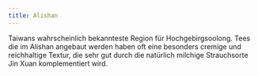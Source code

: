 ```yaml
---
title: Alishan
---
```

Taiwans wahrscheinlich bekannteste Region für Hochgebirgsoolong. Tees die im Alishan angebaut werden haben oft eine besonders cremige und reichhaltige Textur, die sehr gut durch die natürlich milchige Strauchsorte Jin Xuan komplementiert wird.